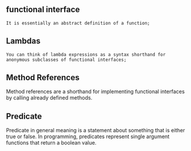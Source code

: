   functional interface 
  --------------------
    It is essentially an abstract definition of a function;
  Lambdas
  ------------
    You can think of lambda expressions as a syntax shorthand for anonymous subclasses of functional interfaces;
  Method References
  ---------------
  Method references are a shorthand for implementing functional interfaces by calling already defined methods.
  
  Predicate
  ----------
  Predicate in general meaning is a statement about something that is either true or false. 
  In programming, predicates represent single argument functions that return a boolean value.
